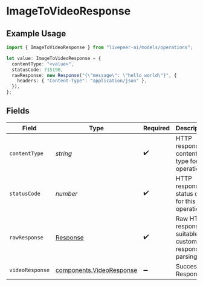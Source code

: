 # ImageToVideoResponse

## Example Usage

```typescript
import { ImageToVideoResponse } from "livepeer-ai/models/operations";

let value: ImageToVideoResponse = {
  contentType: "<value>",
  statusCode: 715190,
  rawResponse: new Response("{\"message\": \"hello world\"}", {
    headers: { "Content-Type": "application/json" },
  }),
};
```

## Fields

| Field                                                                 | Type                                                                  | Required                                                              | Description                                                           |
| --------------------------------------------------------------------- | --------------------------------------------------------------------- | --------------------------------------------------------------------- | --------------------------------------------------------------------- |
| `contentType`                                                         | *string*                                                              | :heavy_check_mark:                                                    | HTTP response content type for this operation                         |
| `statusCode`                                                          | *number*                                                              | :heavy_check_mark:                                                    | HTTP response status code for this operation                          |
| `rawResponse`                                                         | [Response](https://developer.mozilla.org/en-US/docs/Web/API/Response) | :heavy_check_mark:                                                    | Raw HTTP response; suitable for custom response parsing               |
| `videoResponse`                                                       | [components.VideoResponse](../../models/components/videoresponse.md)  | :heavy_minus_sign:                                                    | Successful Response                                                   |